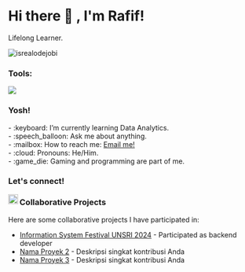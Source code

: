 # <summary><strong>Hi there :wave: , I'm Rafif!</strong></summary>
Lifelong Learner.
<p align="left"> <img src="https://komarev.com/ghpvc/?username=goonesmile&label=Profile%20views&color=0e75b6&style=flat" alt="isrealodejobi" />
</p>

### <summary><strong>Tools:</strong></summary>
<p>
    <img src="https://img.shields.io/badge/Text%20Editor-Visual%20Studio%20Code-blue?&logo=visual%20studio%20code&logoColor=blue" />
</p>

### <summary><strong>Yosh!</strong></summary>
<p>
    - :keyboard: I’m currently learning Data Analytics. </br>
    - :speech_balloon: Ask me about anything.</br>
    - :mailbox: How to reach me: <a href="mailto:rafif180507@gmail.com">Email me!</a>  </br>
    - :cloud: Pronouns: He/Him. </br>
    - :game_die: Gaming and programming are part of me. </br>
<p>
 
### <summary><strong>Let's connect!</strong></summary>
<a href="https://www.instagram.com/mrafifar_/">
  <img align="left" alt="Goo's Instagram" width="20px" src="https://simpleicons.now.sh/instagram/495f7e" />
</a>

### <summary><strong>Collaborative Projects</strong></summary>
Here are some collaborative projects I have participated in:

- [Information System Festival UNSRI 2024](https://github.com/NicolausOwen/Sifest2024) - Participated as backend developer
- [Nama Proyek 2](https://github.com/pemilik-repo/nama-repo) - Deskripsi singkat kontribusi Anda
- [Nama Proyek 3](https://github.com/pemilik-repo/nama-repo) - Deskripsi singkat kontribusi Anda

